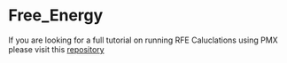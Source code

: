 # Free_Energy
If you are looking for a full tutorial on running RFE Caluclations using PMX please visit this [repository](https://github.com/shirtsgroup/RFE_example)
